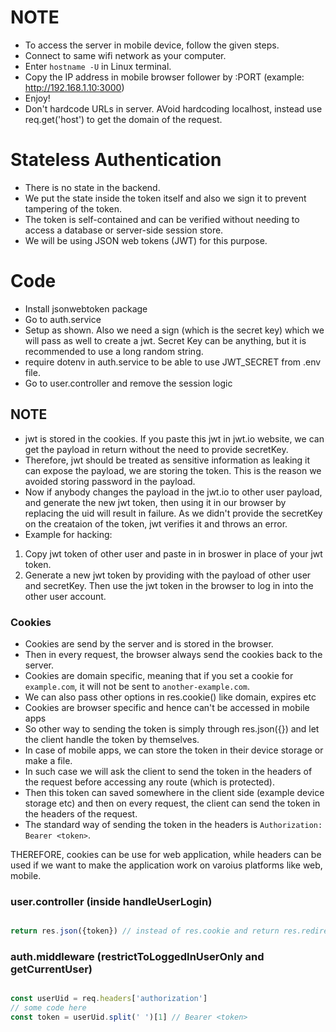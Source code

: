 # NOTE

- To access the server in mobile device, follow the given steps.
- Connect to same wifi network as your computer.
- Enter `hostname -U` in Linux terminal.
- Copy the IP address in mobile browser follower by :PORT (example: http://192.168.1.10:3000)
- Enjoy! 
- Don't hardcode URLs in server. AVoid hardcoding localhost, instead use req.get('host') to get the domain of the request. 

# Stateless Authentication

- There is no state in the backend.
- We put the state inside the token itself and also we sign it to prevent tampering of the token.
- The token is self-contained and can be verified without needing to access a database or server-side session store.
- We will be using JSON web tokens (JWT) for this purpose.

# Code

- Install jsonwebtoken package
- Go to auth.service
- Setup as shown. Also we need a sign (which is the secret key) which we will pass as well to create a jwt. Secret Key can be anything, but it is recommended to use a long random string.
- require dotenv in auth.service to be able to use JWT_SECRET from .env file.
- Go to user.controller and remove the session logic

## NOTE

- jwt is stored in the cookies. If you paste this jwt in jwt.io website, we can get the payload in return without the need to provide secretKey.
- Therefore, jwt should be treated as sensitive information as leaking it can expose the payload, we are storing the token. This is the reason we avoided storing password in the payload.
- Now if anybody changes the payload in the jwt.io to other user payload, and generate the new jwt token, then using it in our browser by replacing the uid will result in failure. As we didn't provide the secretKey on the creataion of the token, jwt verifies it and throws an error.
- Example for hacking:
1. Copy jwt token of other user and paste in in broswer in place of your jwt token.
2. Generate a new jwt token by providing with the payload of other user and secretKey. Then use the jwt token in the browser to log in into the other user account.

### Cookies

- Cookies are send by the server and is stored in the browser.
- Then in every request, the browser always send the cookies back to the server.
- Cookies are domain specific, meaning that if you set a cookie for `example.com`, it will not be sent to `another-example.com`.
- We can also pass other options in res.cookie() like domain, expires etc
- Cookies are browser specific and hence can't be accessed in mobile apps
- So other way to sending the token is simply through res.json({}) and let the client handle the token by themselves. 
- In case of mobile apps, we can store the token in their device storage or make a file. 
- In such case we will ask the client to send the token in the headers of the request before accessing any route (which is protected). 
- Then this token can saved somewhere in the client side (example device storage etc) and then on every request, the client can send the token in the headers of the request.
- The standard way of sending the token in the headers is `Authorization: Bearer <token>`.

THEREFORE, cookies can be use for web application, while headers can be used if we want to make the application work on varoius platforms like web, mobile. 


### user.controller (inside handleUserLogin)
```javascript

return res.json({token}) // instead of res.cookie and return res.redirect()

```

### auth.middleware (restrictToLoggedInUserOnly and getCurrentUser)
```javascript

const userUid = req.headers['authorization']
// some code here
const token = userUid.split(' ')[1] // Bearer <token>

```
